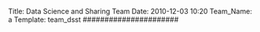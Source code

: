 Title: Data Science and Sharing Team
Date: 2010-12-03 10:20
Team_Name: a
Template: team_dsst
######################
